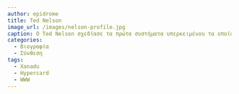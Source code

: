 ```yaml
---
author: epidrome
title: Ted Nelson 
image_url: /images/nelson-profile.jpg
caption: O Ted Nelson σχεδίασε τα πρώτα συστήματα υπερκειμένου τα οποία βασίζονται στις ιδέες της παράλληλης ανάγνωσης κειμένων, όπου οι συνδέσεις ανάμεσα ανάμεσα στις αναφορές και στις πηγές είναι συνέχεια ορατές. 
categories:
  - Βιογραφία 
  - Σύνθεση 
tags:
  - Xanadu
  - Hypercard
  - WWW 
---
```

